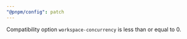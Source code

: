 ```yaml
---
"@pnpm/config": patch
---
```


Compatibility option `workspace-concurrency` is less than or equal to 0.
